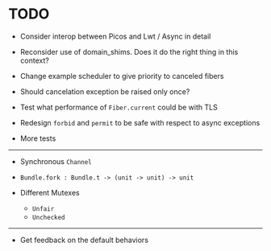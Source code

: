 # TODO

- Consider interop between Picos and Lwt / Async in detail

- Reconsider use of domain_shims. Does it do the right thing in this context?

- Change example scheduler to give priority to canceled fibers

- Should cancelation exception be raised only once?

- Test what performance of `Fiber.current` could be with TLS

- Redesign `forbid` and `permit` to be safe with respect to async exceptions

- More tests

---

- Synchronous `Channel`

- `Bundle.fork : Bundle.t -> (unit -> unit) -> unit`

- Different Mutexes

  - `Unfair`
  - `Unchecked`

---

- Get feedback on the default behaviors

